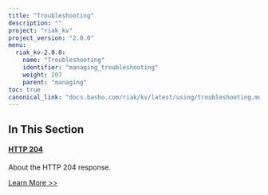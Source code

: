 ```yaml
---
title: "Troubleshooting"
description: ""
project: "riak_kv"
project_version: "2.0.0"
menu:
  riak_kv-2.0.0:
    name: "Troubleshooting"
    identifier: "managing_troubleshooting"
    weight: 207
    parent: "managing"
toc: true
canonical_link: "docs.basho.com/riak/kv/latest/using/troubleshooting.md"
---
```


[http 204]: ./http-204

## In This Section

#### [HTTP 204][http 204]

About the HTTP 204 response.

[Learn More >>][http 204]
